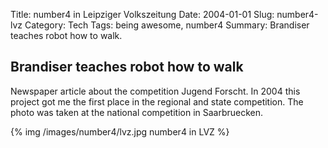 Title: number4 in Leipziger Volkszeitung
Date: 2004-01-01
Slug: number4-lvz
Category: Tech
Tags: being awesome, number4
Summary: Brandiser teaches robot how to walk.


## Brandiser teaches robot how to walk

Newspaper article about the competition Jugend Forscht. In 2004 this project got me the first place in the regional and state competition. The photo was taken at the national competition in Saarbruecken.

{% img /images/number4/lvz.jpg number4 in LVZ %}

